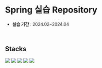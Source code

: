 # Spring 실습 Repository

- **실습 기간** : 2024.02~2024.04

<br>

## Stacks
<div>
    <img src="https://img.shields.io/badge/Java-ED8B00?style=for-the-badge&logo=openjdk&logoColor=white">
    <img src="https://img.shields.io/badge/Spring-6DB33F?style=for-the-badge&logo=spring&logoColor=white">
    <img src="https://img.shields.io/badge/Spring_Security-6DB33F?style=for-the-badge&logo=Spring-Security&logoColor=white">
    <img src="https://img.shields.io/badge/Vue.js-35495E?style=for-the-badge&logo=vue.js&logoColor=4FC08D">  
    <img src="https://img.shields.io/badge/Eclipse-2C2255?style=for-the-badge&logo=eclipse&logoColor=white">
</div>
